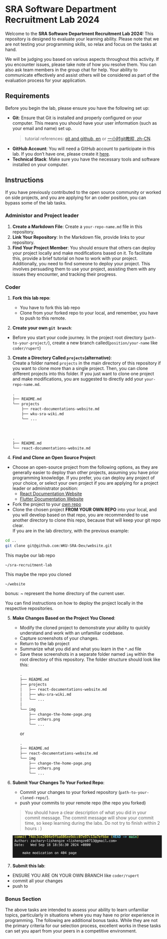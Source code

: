 # SRA Software Department Recruitment Lab 2024

Welcome to the **SRA Software Department Recruitment Lab 2024**! This repository is designed to evaluate your learning ability. Please note that we are not testing your programming skills, so relax and focus on the tasks at hand.

We will be judging you based on various aspects throughout this activity. If you encounter issues, please take note of how you resolve them. You can also ask team members in the group chat for help. Your ability to communicate effectively and assist others will be considered as part of the evaluation process for your application.

## Requirements

Before you begin the lab, please ensure you have the following set up:

- **Git**: Ensure that Git is installed and properly configured on your computer. This means you should have your user information (such as your email and name) set up.
   > tutorial references:  [git and github, en](https://www.youtube.com/watch?v=hrTQipWp6co)
   or [一小时git教程, zh-CN](https://www.bilibili.com/video/BV1HM411377j/?spm_id_from=333.337.search-card.all.click). 
- **GitHub Account**: You will need a GitHub account to participate in this lab. If you don’t have one, please create it [here](https://github.com/join).
- **Technical Stack**: Make sure you have the necessary tools and software installed on your computer. 



## Instructions

If you have previously contributed to the open source community or worked on side projects, and you are applying for an coder position, you can bypass some of the lab tasks.

### Administor and Project leader
1. **Create a Markdown File**: Create a `your-repo-name.md` file in this repository.
2. **Link Your Repository**: In the Markdown file, provide links to your repository.
3. **Find Your Project Member**: You should ensure that others can deploy your project locally and make modifications based on it. To facilitate this, provide a brief tutorial on how to work with your project. Additionally, you need to find someone to deploy your project. This involves persuading them to use your project, assisting them with any issues they encounter, and tracking their progress.

### Coder
1. **Fork this lab repo**:  
   - You have to fork this lab repo
   - Clone from your forked repo to your local, and remember, you have to push to this remote.

1. **Create your own `git branch`**:
  - Before you start your code journey. In the project root directory (`path-to-your-project/`), create a new branch called(`position/your-name` like `coder/rupert`)

3. **Create a Directory Called `projects`(alternative)**:  
   Create a folder named `projects` in the main directory of this repository if you want to clone more than a single project. Then, you can clone different projects into this folder. If you just want to clone one project and make modifications, you are suggested to directly add your `your-repo-name.md`.

     ```
     .
     ├── README.md
     └── projects
         ├── react-documentations-website.md
         ├── wku-sra-wiki.md
         └── ...
     
      
     ```

      ```
      .
      ├── README.md
      └── react-documentations-website.md
      
      ```

4. **Find and Clone an Open Source Project**:
  - Choose an open-source project from the following options, as they are generally easier to deploy than other projects, assuming you have prior programming knowledge. If you prefer, you can deploy any project of your choice, or select your own project if you are applying for a project leader or administrator position:
     - [React Documentation Website](https://github.com/reactjs/react.dev)
     - [Flutter Documentation Website](https://github.com/flutter/website)
   - Fork the project to your [own repo](https://github.com/WKU-SRA-Dev/website)
   - Clone the chosen project **FROM YOUR OWN REPO** into your local, and you will develop based on that repo, you are recommended to use another directory to clone this repo, because that will keep your git repo clear.  
   If you are in the lab directory, with the previous example:
   ```bash
   cd ..
   git clone git@github.com:WKU-SRA-Dev/website.git
   ```
   
   This maybe our lab repo
   ```
   ~/sra-recruitment-lab
   ```
   This maybe the repo you cloned   
   ```
   ~/website
   ```
   bonus: ~ represent the home directory of the current user. 

You can find instructions on how to deploy the project locally in the respective repositories.


5. **Make Changes Based on the Project You Cloned**:
   - Modify the cloned project to demonstrate your ability to quickly understand and work with an unfamiliar codebase.
   - Capture screenshots of your changes.
   - Return to the lab project
   - Summarize what you did and what you learn in the `*.md` file
   - Save these screenshots in a separate folder named `img` within the root directory of this repository. The folder structure should look like this:
     ```
     .
     ├── README.md
     ├── projects
     │   ├── react-documentations-website.md
     │   ├── wku-sra-wiki.md
     │   └── ...
     │
     └── img
         ├── change-the-home-page.png
         ├── others.png
         └── ...
     ```
     or
      ```
      .
      ├── README.md
      ├── react-documentations-website.md
      └── img
          ├── change-the-home-page.png
          ├── others.png
          └── ...
      ```

6. **Submit Your Changes To Your Forked Repo**:  
   - Commit your changes to your forked repository (`path-to-your-cloned-repo/`).
   - push your commits to your remote repo (the repo you forked)    

   >You should have a clear description of what you did in your commit message. The commit message will show your commit time, so keep learning during the labs. Do not try to finish within 2 hours : )


   ![commit](img/commit1.png)
   
7. **Submit this lab**:  
  - ENSURE YOU ARE ON YOUR OWN BRANCH like `coder/rupert`
  - commit all your changes 
  - push to 
### Bonus Section

The above tasks are intended to assess your ability to learn unfamiliar topics, particularly in situations where you may have no prior experience in programming. The following are additional bonus tasks. While they are not the primary criteria for our selection process, excellent works in these tasks can set you apart from your peers in a competitive environment.







